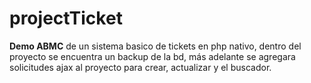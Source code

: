 # projectTicket
**Demo ABMC** de un sistema basico de tickets en php nativo, dentro del proyecto se encuentra un backup de la bd, más adelante se agregara solicitudes ajax al proyecto para crear, actualizar y el buscador.
